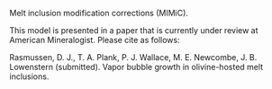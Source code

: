 Melt inclusion modification corrections (MIMiC).

This model is presented in a paper that is currently under review at American Mineralogist. Please cite as follows:

Rasmussen, D. J., T. A. Plank, P. J. Wallace, M. E. Newcombe, J. B. Lowenstern (submitted). Vapor bubble growth in olivine-hosted melt inclusions.
